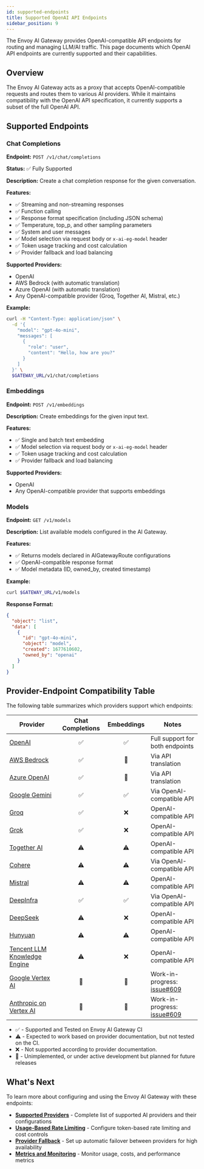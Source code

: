 ```yaml
---
id: supported-endpoints
title: Supported OpenAI API Endpoints
sidebar_position: 9
---
```


The Envoy AI Gateway provides OpenAI-compatible API endpoints for routing and managing LLM/AI traffic. This page documents which OpenAI API endpoints are currently supported and their capabilities.

## Overview

The Envoy AI Gateway acts as a proxy that accepts OpenAI-compatible requests and routes them to various AI providers. While it maintains compatibility with the OpenAI API specification, it currently supports a subset of the full OpenAI API.

## Supported Endpoints

### Chat Completions

**Endpoint:** `POST /v1/chat/completions`

**Status:** ✅ Fully Supported

**Description:** Create a chat completion response for the given conversation.

**Features:**
- ✅ Streaming and non-streaming responses
- ✅ Function calling
- ✅ Response format specification (including JSON schema)
- ✅ Temperature, top_p, and other sampling parameters
- ✅ System and user messages
- ✅ Model selection via request body or `x-ai-eg-model` header
- ✅ Token usage tracking and cost calculation
- ✅ Provider fallback and load balancing

**Supported Providers:**
- OpenAI
- AWS Bedrock (with automatic translation)
- Azure OpenAI (with automatic translation)
- Any OpenAI-compatible provider (Groq, Together AI, Mistral, etc.)

**Example:**
```bash
curl -H "Content-Type: application/json" \
  -d '{
    "model": "gpt-4o-mini",
    "messages": [
      {
        "role": "user",
        "content": "Hello, how are you?"
      }
    ]
  }' \
  $GATEWAY_URL/v1/chat/completions
```

### Embeddings

**Endpoint:** `POST /v1/embeddings`

**Description:** Create embeddings for the given input text.

**Features:**
- ✅ Single and batch text embedding
- ✅ Model selection via request body or `x-ai-eg-model` header
- ✅ Token usage tracking and cost calculation
- ✅ Provider fallback and load balancing

**Supported Providers:**
- OpenAI
- Any OpenAI-compatible provider that supports embeddings

### Models

**Endpoint:** `GET /v1/models`

**Description:** List available models configured in the AI Gateway.

**Features:**
- ✅ Returns models declared in AIGatewayRoute configurations
- ✅ OpenAI-compatible response format
- ✅ Model metadata (ID, owned_by, created timestamp)

**Example:**
```bash
curl $GATEWAY_URL/v1/models
```

**Response Format:**
```json
{
  "object": "list",
  "data": [
    {
      "id": "gpt-4o-mini",
      "object": "model",
      "created": 1677610602,
      "owned_by": "openai"
    }
  ]
}
```

## Provider-Endpoint Compatibility Table

The following table summarizes which providers support which endpoints:

| Provider                                                                                              | Chat Completions | Embeddings | Notes                           |
|-------------------------------------------------------------------------------------------------------|:----------------:|:----------:|---------------------------------|
| [OpenAI](https://platform.openai.com/docs/api-reference)                                              |        ✅         |     ✅      | Full support for both endpoints |
| [AWS Bedrock](https://docs.aws.amazon.com/bedrock/latest/APIReference/)                               |        ✅         |     🚧     | Via API translation             |
| [Azure OpenAI](https://learn.microsoft.com/en-us/azure/ai-services/openai/reference)                  |        ✅         |     🚧     | Via API translation             |
| [Google Gemini](https://ai.google.dev/gemini-api/docs/openai)                                         |        ✅         |     ✅      | Via OpenAI-compatible API       |
| [Groq](https://console.groq.com/docs/openai)                                                          |        ✅         |     ❌      | OpenAI-compatible API           |
| [Grok](https://docs.x.ai/docs/api-reference)                                                          |        ✅         |     ❌      | OpenAI-compatible API           |
| [Together AI](https://docs.together.ai/docs/openai-api-compatibility)                                 |        ⚠️        |     ⚠️     | OpenAI-compatible API           |
| [Cohere](https://docs.cohere.com/v2/docs/compatibility-api)                                           |        ⚠️        |     ⚠️     | Via OpenAI-compatible API       |
| [Mistral](https://docs.mistral.ai/api/)                                                               |        ⚠️        |     ⚠️     | OpenAI-compatible API           |
| [DeepInfra](https://deepinfra.com/docs/inference)                                                     |        ✅         |     ✅      | Via OpenAI-compatible API       |
| [DeepSeek](https://api-docs.deepseek.com/)                                                            |        ⚠️        |     ❌      | OpenAI-compatible API           |
| [Hunyuan](https://cloud.tencent.com/document/product/1729/111007)                                     |        ⚠️        |     ⚠️     | OpenAI-compatible API           |
| [Tencent LLM Knowledge Engine](https://www.tencentcloud.com/document/product/1255/70381)              |        ⚠️        |     ❌      | OpenAI-compatible API           |
| [Google Vertex AI](https://cloud.google.com/vertex-ai/docs/reference/rest)                            |        🚧        |     🚧     | Work-in-progress: [issue#609]   |
| [Anthropic on Vertex AI](https://cloud.google.com/vertex-ai/generative-ai/docs/partner-models/claude) |        🚧        |     🚧     | Work-in-progress: [issue#609]   |
* ✅ - Supported and Tested on Envoy AI Gateway CI
* ⚠️️ - Expected to work based on provider documentation, but not tested on the CI.
* ❌ - Not supported according to provider documentation.
* 🚧 - Unimplemented, or under active development but planned for future releases

## What's Next

To learn more about configuring and using the Envoy AI Gateway with these endpoints:

- **[Supported Providers](./supported-providers.md)** - Complete list of supported AI providers and their configurations
- **[Usage-Based Rate Limiting](./capabilities/usage-based-ratelimiting.md)** - Configure token-based rate limiting and cost controls
- **[Provider Fallback](./capabilities/fallback.md)** - Set up automatic failover between providers for high availability
- **[Metrics and Monitoring](./capabilities/metrics.md)** - Monitor usage, costs, and performance metrics

[issue#609]: https://github.com/envoyproxy/ai-gateway/issues/609
